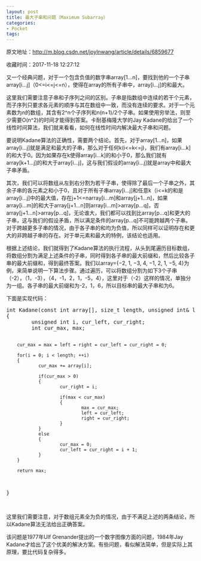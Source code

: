 ```yaml
---
layout: post
title: 最大子串和问题（Maximum Subarray）
categories:
- Pocket
tags:
---
```

原文地址：http://m.blog.csdn.net/joylnwang/article/details/6859677

收藏时间：2017-11-18 12:27:12

<div  >
<p nodeIndex="32"><span nodeIndex="174"><span nodeIndex="175">又一个经典问题，对于一个包含负值的数字串array[1...n]，要找到他的一个子串array[i...j]（0<=i<=j<=n），使得在array的所有子串中，array[i...j]的和最大。</span></span></p>
<p nodeIndex="33"><span nodeIndex="171"><span nodeIndex="176">这里我们需要注意子串和子序列之间的区别。子串是指数组中连续的若干个元素，而子序列只要求各元素的顺序与其在数组中一致，而没有连续的要求。对于一个元素数为n的数组，其含有2^n个子序列和n(n+1)/2个子串。如果使用穷举法，则至少需要O(n^2)的时间才能得到答案。卡耐基梅隆大学的<span nodeIndex="177">Jay Kadane</span></span><span nodeIndex="178">的给出了一个线性时间算法，我们就来看看，如何在线性时间内解决最大子串和问题。</span></span></p>
<p nodeIndex="34"><span nodeIndex="179"><span nodeIndex="180"><span nodeIndex="181">要说明Kadane算法的正确性，需要两个结论。首先，对于array[1...n]，如果array[i...j]就是满足和最大的子串，那么对于任何k(i<=k<=j)，我们有array[i...k]的和大于0。因为如果存在k使得array[i...k]的和小于0，那么我们就有array[k+1...j]的和大于array[i...j]，这与我们假设的array[i...j]就是array中和最大子串矛盾。</span></span></span></p>
<p nodeIndex="35"><span nodeIndex="173"><span nodeIndex="182"><span nodeIndex="172"><span nodeIndex="183"><span nodeIndex="184">其次，我们可以将数组从左到右分割为若干子串，使得除了最后一个子串之外，其余子串的各元素之和小于0，且对于所有子串array[i...j]和任意k（i<=k<j），有array[i...k]的和大于0。此时我们要说明的是，满足条件的和最大子串，只能是上述某个子串的前缀，而不可能跨越多个子串。我们假设array[p...q]，是array的和最大子串，且array[p...q]，跨越了array[i...j]，array[j+1...k]。根据我们的分组方式，存在i<=m<j使得array[i...m]</span></span></span>的和是array[i...j]中的最大值，存在j+1<=n<k使得array[j+1...n]的和是array[j+1...k]的最大值。由于array[m+1...j]使得array[i...j]的和小于0。此时我们可以比较<span nodeIndex="185"><span nodeIndex="186"><span nodeIndex="187">array[i...m]和array[j+1...n]</span></span></span>，如果array[i...m]的和大于array[j+1...n]则array[i...m]>array[p...q]，否array[j+1...n]>array[p...q]，无论谁大，我们都可以找到比array[p...q]和更大的子串，这与我们的假设矛盾，所以满足条件的array[p...q]不可能跨越两个子串。对于跨越更多子串的情况，由于各子串的和均为负值，所以同样可以证明存在和更大的非跨越子串的存在。对于单元素和最大的特例，该结论也适用。</span></span></p>
<p nodeIndex="36"><span nodeIndex="188"><span nodeIndex="189"><span nodeIndex="190"><span nodeIndex="191"><span nodeIndex="192"><span nodeIndex="193"><span nodeIndex="194">根据上述结论，我们就得到了Kadane算法的执行流程，从头到尾遍历目标数组，将数组分割为满足上述条件的子串，同时得到各子串的最大前缀和，然后比较各子串的最大前缀和，得到最终答案。我们以array={−2, 1, −3, 4, −1, 2, 1, −5, 4}为例，来简单说明一下算法步骤。通过遍历，可以将数组分割为如下3个子串（-2），（1，-3），（4，-1，2，1，-5，4），这里对于（-2）这样的情况，单独分为一组。各子串的最大前缀和</span></span></span></span>为-2，1，6，所以目标串的最大子串和为6。</span></span></span></p>
<p nodeIndex="37"><span nodeIndex="195"><span nodeIndex="196">下面是实现代码：</span></span></p>
<pre name="code" class="cpp" nodeIndex="38">
int Kadane(const int array[], size_t length, unsigned int& left, unsigned int& right)
{
        unsigned int i, cur_left, cur_right;
        int cur_max, max;

        cur_max = max = left = right = cur_left = cur_right = 0;

        for(i = 0; i < length; ++i)
        {
                cur_max += array[i];

                if(cur_max > 0)
                {
                        cur_right = i;

                        if(max < cur_max)
                        {
                                max = cur_max;
                                left = cur_left;
                                right = cur_right;
                        }
                }
                else
                {
                        cur_max = 0;
                        cur_left = cur_right = i + 1;
                }
        }

        return max;
}
</pre>
<br nodeIndex="197"><span nodeIndex="198">这里我们需要注意，对于数组元素全为负的情况，由于不满足上述的两条结论，所以Kadane算法无法给出正确答案。</span>
<p nodeIndex="39"><span nodeIndex="199"><span nodeIndex="200">该问题是1977年Ulf Grenander提出的一个数字图像方面的问题，1984年Jay Kadane才给出了这个优美的解决方案。有些问题，看似解法简单，但是实际上其原理，要比代码复杂得多。</span></span></p>
</div>